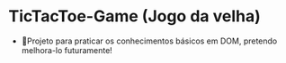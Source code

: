# TicTacToe-Game (Jogo da velha)
- 🎯Projeto para praticar os conhecimentos básicos em DOM, pretendo melhora-lo futuramente!
